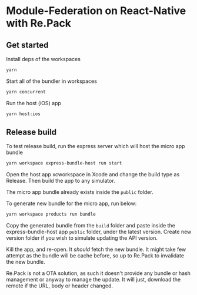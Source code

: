 # Module-Federation on React-Native with Re.Pack

## Get started

Install deps of the workspaces

```sh
yarn
```

Start all of the bundler in workspaces

```sh
yarn concurrent
```

Run the host (iOS) app

```sh
yarn host:ios
```

## Release build

To test release build, run the express server which will host the micro app bundle

```sh
yarn workspace express-bundle-host run start
```

Open the host app xcworkspace in Xcode and change the build type as Release. Then build the app to any simulator.

The micro app bundle already exists inside the `public` folder.

To generate new bundle for the micro app, run below:

```sh
yarn workspace products run bundle
```

Copy the generated bundle from the `build` folder and paste inside the express-bundle-host app `public` folder, under the latest version. Create new version folder if you wish to simulate updating the API version.

Kill the app, and re-open. It _should_ fetch the new bundle. It might take few attempt as the bundle will be cache before, so up to Re.Pack to invalidate the new bundle.

Re.Pack is not a OTA solution, as such it doesn't provide any bundle or hash management or anyway to manage the update. It will just, download the remote if the URL, body or header changed.